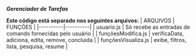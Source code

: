 ***Gerenciador de Tarefas***

**Este código está separado nos seguintes arquivos:**
| ARQUIVOS | FUNÇÕES | 
|----------|----------|
| usuario.js   | Só recebe as entradas de comando fornecidas pelo usuário  |
| funçõesModifica.js   | verificaData, adiciona, edita, remove, concluida   |
| funçõesVisualiza.js  | exibe, filtros, lista, pesquisa, resume   |
